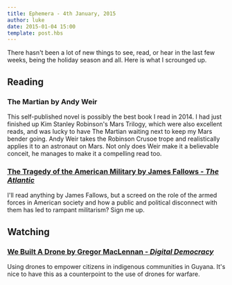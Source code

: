 ```yaml
---
title: Ephemera - 4th January, 2015
author: luke
date: 2015-01-04 15:00
template: post.hbs
---
```

There hasn't been a lot of new things to see, read, or hear in the last few weeks, being the holiday season and all. Here is what I scrounged up.

## Reading

### The Martian by Andy Weir

This self-published novel is possibly the best book I read in 2014. I had just
finished up Kim Stanley Robinson's Mars Trilogy, which were also excellent reads,
and was lucky to have The Martian waiting next to keep my Mars bender going. Andy
Weir takes the Robinson Crusoe trope and realistically applies it to an astronaut
on Mars. Not only does Weir make it a believable conceit, he manages to make it
 a compelling read too.

### [The Tragedy of the American Military by James Fallows - *The Atlantic*](http://www.theatlantic.com/features/archive/2014/12/the-tragedy-of-the-american-military/383516/)

I'll read anything by James Fallows, but a screed on the role of the armed forces
in American society and how a public and political disconnect with them has led to
rampant militarism? Sign me up.

## Watching

### [We Built A Drone by Gregor MacLennan - *Digital Democracy*](http://www.digital-democracy.org/blog/we-built-a-drone/)

Using drones to empower citizens in indigenous communities in Guyana. It's nice to
have this as a counterpoint to the use of drones for warfare.
